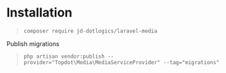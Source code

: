 # Installation

>`composer require jd-dotlogics/laravel-media`


Publish migrations
>`php artisan vendor:publish --provider="Topdot\Media\MediaServiceProvider" --tag="migrations"`